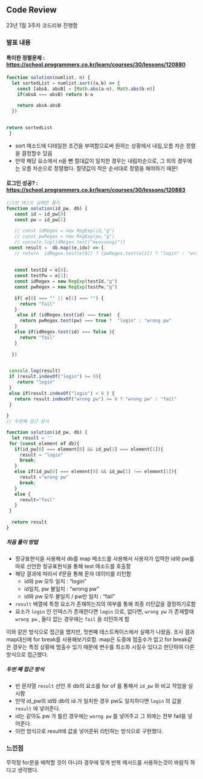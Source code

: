 ## Code Review
23년 1월 3주차 코드리뷰 진행함

### 발표 내용


#### 특이한 정렬문제 : https://school.programmers.co.kr/learn/courses/30/lessons/120880

```js
function solution(numlist, n) {
  let sortedList = numlist.sort((a,b) => {
    const [absA, absB] = [Math.abs(a-n), Math.abs(b-n)]
    if(absA === absB) return b-a
    
    return absA-absB
  })
  

return sortedList
 }
 ```
 - sort 메소드에 디테일한 조건을 부여함으로써 원하는 상황에서 내림,오름 차순 정렬을 결정할수 있음
- 만약 해당 요소에서 n을 뺀 절대값이 일치한 경우는 내림차순으로, 그 외의 경우에는 오름 차순으로 정렬했다.  절댓값이 작은 순서대로 정렬을 해야하기 때문!

#### 로그인 성공? : https://school.programmers.co.kr/learn/courses/30/lessons/120883

```js
//1번 테스트 실패한 풀이
function solution(id_pw, db) {
   const id = id_pw[0]
   const pw = id_pw[1]
   
   // const idRegex = new RegExp(id,"g")
   // const pwRegex = new RegExp(pw,"g")
   // console.log(idRegex.test("meosseugi"))  
 const result =  db.map((e,idx) => {
   // return  idRegex.test(e[0]) ? (pwRegex.test(e[1]) ? "login" : "wrong pw") : "fail" 
  
   
   const testId = e[0];
   const testPw = e[1];
   const idRegex = new RegExp(testId,"g")
   const pwRegex = new RegExp(testPw,"g")
   
   if( e[0] === "" || e[1] === "") {
     return "fail"
   }
    else if (idRegex.test(id) === true)  {
     return pwRegex.test(pw) === true ?  "login" : "wrong pw"
   }
   else if(idRegex.test(id) === false ){
     return "fail"
   }
   
  })
 

 console.log(result)
 if (result.indexOf("login") >= 0){
    return "login"
 }
 else if(result.indexOf("login") < 0 ) {
   return result.indexOf("wrong pw") >= 0 ? "wrong pw" : "fail"
 }
  
}
// 두번째 접근 방식

function solution(id_pw, db) {
  let result = ''
 for (const element of db){
   if(id_pw[0] === element[0] && id_pw[1] === element[1]){
     result = "login"
     break;
   }
   else if(id_pw[0] === element[0] && id_pw[1] !== element[1]){
     result ="wrong pw"
     break;
   }
   else {
     result="fail"
   }
 }
  
  return result 
}

```
##### 처음 풀이 방법

- 정규표현식을 사용해서 db를 map 메소드를 사용해서 사용자가 입력한 id와 pw를 따로 선언한 정규표현식을 통해 test 메소드를 호출함
- 해당 결과에 따라서 if문을 통해 문자 데이터를 리턴함
    - id와 pw 모두 일치 : “login”
    - id일치, pw 불일치 : “wrong pw”
    - id와 pw 모두 불일치 / pw만 일치 : “fail”
- `result` 배열에 특정 요소가 존재하는지의 여부를 통해 최종 리턴값을 결정하기로함
- 요소가  `login` 인 인덱스가 존재한다면 `login` 으로,  없다면, `wrong pw` 가 존재할때 `wrong pw` , 둘다 없는 경우에는 `fail` 을 리턴하게 함

이와 같은 방식으로 접근을 했지만, 첫번째 테스트케이스에서 실패가 나왔음. 조사 결과 map대신에 for break를 사용해보기로함. map은 도중에 멈출수가 없고 for break같은 경우는 특정 상황에 멈출수 있기 때문에 변수를 최소화 시킬수 있다고 판단하여 다른 방식으로 접근했다. 

##### 두번 째 접근 방식

- 빈 문자열 `result`  선언 후 db의 요소를 for of 를 통해서 `id_pw`  와 비교 작업을 실시함
- 만약 id_pw의 id와 db의 id 가 일치한 경우 pw도 일치하다면 `login`  의 값을 `result` 에 넣어준다.
- id는 같아도 pw 가 틀린 경우에는 `worng pw` 를 넣어주고 그 외에는 전부 fail을 넣어준다.
- 이런 방식으로 result에 값을 넣어준뒤 리턴하는 방식으로 구현했다.

### 느낀점

무작정 for문을 배척할 것이 아니라 경우에 맞게 반복 메서드를 사용하는것이 바람직 하다고 생각했다.
